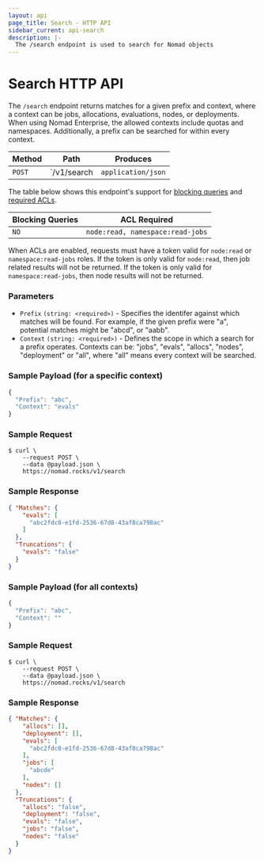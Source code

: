 ```yaml
---
layout: api
page_title: Search - HTTP API
sidebar_current: api-search
description: |-
  The /search endpoint is used to search for Nomad objects
---
```


# Search HTTP API

The `/search` endpoint returns matches for a given prefix and context, where a
context can be jobs, allocations, evaluations, nodes, or deployments. When using
Nomad Enterprise, the allowed contexts include quotas and namespaces.
Additionally, a prefix can be searched for within every context.

| Method  | Path                         | Produces                   |
| ------- | ---------------------------- | -------------------------- |
| `POST`  | `/v1/search                  | `application/json`         |

The table below shows this endpoint's support for
[blocking queries](/api/index.html#blocking-queries) and
[required ACLs](/api/index.html#acls).

| Blocking Queries | ACL Required                     |
| ---------------- | -------------------------------- |
| `NO`             | `node:read, namespace:read-jobs` |

When ACLs are enabled, requests must have a token valid for `node:read` or
`namespace:read-jobs` roles. If the token is only valid for `node:read`, then
job related results will not be returned. If the token is only valid for
`namespace:read-jobs`, then node results will not be returned.

### Parameters

- `Prefix` `(string: <required>)` - Specifies the identifer against which
  matches will be found. For example, if the given prefix were "a", potential
  matches might be "abcd", or "aabb".
- `Context` `(string: <required>)` - Defines the scope in which a search for a
  prefix operates. Contexts can be: "jobs", "evals", "allocs", "nodes",
  "deployment" or "all", where "all" means every context will be searched.

### Sample Payload (for a specific context)

```javascript
{
  "Prefix": "abc",
  "Context": "evals"
}
```

### Sample Request

```text
$ curl \
    --request POST \
    --data @payload.json \
    https://nomad.rocks/v1/search
```

### Sample Response

```json
{ "Matches": {
    "evals": [
      "abc2fdc0-e1fd-2536-67d8-43af8ca798ac"
    ]
  },
  "Truncations": {
    "evals": "false"
  }
}
```

### Sample Payload (for all contexts)

```javascript
{
  "Prefix": "abc",
  "Context": ""
}
```

### Sample Request

```text
$ curl \
    --request POST \
    --data @payload.json \
    https://nomad.rocks/v1/search
```

### Sample Response

```json
{ "Matches": {
    "allocs": [],
    "deployment": [],
    "evals": [
      "abc2fdc0-e1fd-2536-67d8-43af8ca798ac"
    ],
    "jobs": [
      "abcde"
    ],
    "nodes": []
  },
  "Truncations": {
    "allocs": "false",
    "deployment": "false",
    "evals": "false",
    "jobs": "false",
    "nodes": "false"
  }
}
```

